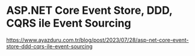 # ASP.NET Core Event Store, DDD, CQRS ile Event Sourcing
https://www.ayazduru.com.tr/blog/post/2023/07/28/asp-net-core-event-store-ddd-cqrs-ile-event-sourcing
